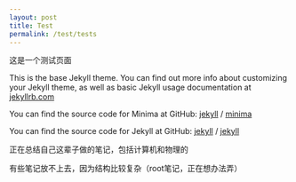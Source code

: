 ```yaml
---
layout: post
title: Test
permalink: /test/tests
---
```



这是一个测试页面

This is the base Jekyll theme. You can find out more info about customizing your Jekyll theme, as well as basic Jekyll usage documentation at [jekyllrb.com](https://jekyllrb.com/)

You can find the source code for Minima at GitHub:
[jekyll][jekyll-organization] /
[minima](https://github.com/jekyll/minima)

You can find the source code for Jekyll at GitHub:
[jekyll][jekyll-organization] /
[jekyll](https://github.com/jekyll/jekyll)


[jekyll-organization]: https://github.com/jekyll

正在总结自己这辈子做的笔记，包括计算机和物理的

有些笔记放不上去，因为结构比较复杂（root笔记，正在想办法弄）